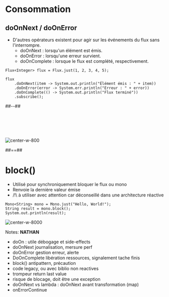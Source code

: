 <!-- .slide: class="two-column" -->
# Consommation

## doOnNext / doOnError
* D'autres opérateurs existent pour agir sur les événements du flux sans l'interrompre.
  * doOnNext : lorsqu'un élément est émis.
  * doOnError : lorsqu'une erreur survient.
  * doOnComplete : lorsque le flux est complété, respectivement.

```java[]
Flux<Integer> flux = Flux.just(1, 2, 3, 4, 5);

flux
    .doOnNext(item -> System.out.println("Élément émis : " + item))
    .doOnError(error -> System.err.println("Erreur : " + error))
    .doOnComplete(() -> System.out.println("Flux terminé"))
    .subscribe();
```

##--##
# <br>
![center-w-800](./assets/images/doOnNextForFlux.svg)



##==##
<!-- .slide: -->
# block()
* Utilisé pour synchroniquement bloquer le flux ou mono
* Renvoie la dernière valeur émise
* /!\ à utiliser avec attention car déconseillé dans une architecture réactive

```java[]
Mono<String> mono = Mono.just("Hello, World!");
String result = mono.block();
System.out.println(result);
```
![center-w-8000](./assets/images/block.svg)

Notes:
**NATHAN**
- doOn : utile débogage et side-effects
- doOnNext journalisation, mersure perf
- doOnError gestion erreur, alerte
- DoOnComplete libération ressources, signalement tache finis
- block() antipattern, précaution
- code legacy, ou avec biblio non reactives
- trompeur return last value
- risque de blocage, doit être une exception
- doOnNext vs lambda : doOnNext avant transformation (map)
- onErrorContinue


